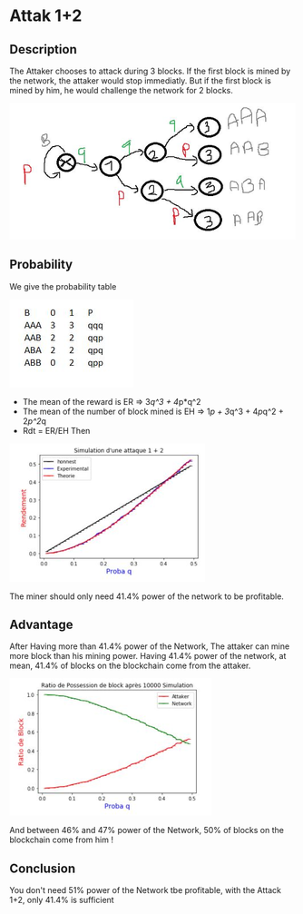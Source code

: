 # Attak 1+2

## Description
The Attaker chooses to attack during 3 blocks. If the first block is mined by the network, the attaker would stop immediatly. But if the first block is mined by him, he would challenge the network for 2 blocks.

![intro](https://github.com/redek-zelton/Cryptofinance/blob/main/Attack%201%2B2/Intro.JPG)


## Probability
We give the probability table

![intro2](https://github.com/redek-zelton/Cryptofinance/blob/main/Attack%201%2B2/intro2.JPG)
* The mean of the reward is ER => 3*q^3 + 4*p*q^2
* The mean of the number of block mined is EH => 1*p + 3*q^3 + 4*p*q^2 + 2*p^2*q
* Rdt = ER/EH
Then

![proba](https://github.com/redek-zelton/Cryptofinance/blob/main/Attack%201%2B2/proba.JPG)

The miner should only need 41.4% power of the network to be profitable. 

## Advantage
After Having more than 41.4% power of the Network, The attaker can mine more block than his mining power. Having 41.4% power of the network, at mean, 41.4% of blocks on the blockchain come from the attaker. 

![Adv](https://github.com/redek-zelton/Cryptofinance/blob/main/Attack%201%2B2/Adv.JPG)

And between 46% and 47% power of the Network, 50% of blocks on the blockchain come from him !

## Conclusion
You don't need 51% power of the Network tbe profitable, with the Attack 1+2, only 41.4% is sufficient
